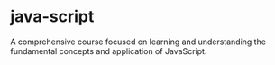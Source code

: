 # java-script
A comprehensive course focused on learning and understanding the fundamental concepts and application of JavaScript.

